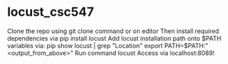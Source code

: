 # locust_csc547
Clone the repo using git clone command or on editor
Then install required dependencies via pip install locust
Add locust installation path onto $PATH variables via:
pip show locust | grep "Location"
export PATH=$PATH:"<output_from_above>"
Run command locust
Access via localhost:8089!
